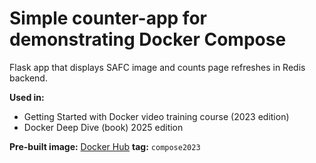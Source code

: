 # Simple counter-app for demonstrating Docker Compose

Flask app that displays SAFC image and counts page refreshes in Redis backend.

**Used in:**
- Getting Started with Docker video training course (2023 edition)
- Docker Deep Dive (book) 2025 edition

**Pre-built image:** [Docker Hub](https://hub.docker.com/repository/docker/nigelpoulton/gsd/) **tag:** `compose2023`

